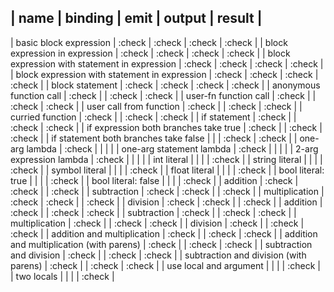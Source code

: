 | name                                          | binding | emit   | output | result |
--------------------------------------------------------------------------------------
| basic block expression                        | :check | :check | :check | :check |
| block expression in expression                | :check | :check | :check | :check |
| block expression with statement in expression | :check | :check | :check | :check |
| block expression with statement in expression | :check | :check | :check | :check |
| block statement                               | :check | :check | :check | :check |
| anonymous function call                       | :check |        | :check | :check |
| user-fn function call                         | :check |        | :check | :check |
| user call from function                       | :check |        | :check | :check |
| curried function                              | :check |        | :check | :check |
| if statement                                  | :check |        | :check | :check |
| if expression both branches take true         | :check |        | :check | :check |
| if statement both branches take false         |        |        | :check | :check |
| one-arg lambda                                | :check |        |        |        |
| one-arg statement lambda                      | :check |        |        |        |
| 2-arg expression lambda                       | :check |        |        |        |
| int literal                                   |        |        |        | :check |
| string literal                                |        |        |        | :check |
| symbol literal                                |        |        |        | :check |
| float literal                                 |        |        |        | :check |
| bool literal: true                            |        |        |        | :check |
| bool literal: false                           |        |        |        | :check |
| addition                                      | :check | :check |        | :check |
| subtraction                                   | :check | :check |        | :check |
| multiplication                                | :check | :check |        | :check |
| division                                      | :check | :check |        | :check |
| addition                                      | :check |        | :check | :check |
| subtraction                                   | :check |        | :check | :check |
| multiplication                                | :check |        | :check | :check |
| division                                      | :check |        | :check | :check |
| addition and multiplication                   | :check |        | :check | :check |
| addition and multiplication (with parens)     | :check |        | :check | :check |
| subtraction and division                      | :check |        | :check | :check |
| subtraction and division (with parens)        | :check |        | :check | :check |
| use local and argument                        |        |        |        | :check |
| two locals                                    |        |        |        | :check |
